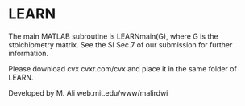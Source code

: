 # LEARN
The main MATLAB subroutine is LEARNmain(G), where G is the stoichiometry matrix. See the SI Sec.7 of our submission for further information.

Please download cvx cvxr.com/cvx and place it in the same folder of LEARN.


Developed by M. Ali web.mit.edu/www/malirdwi
